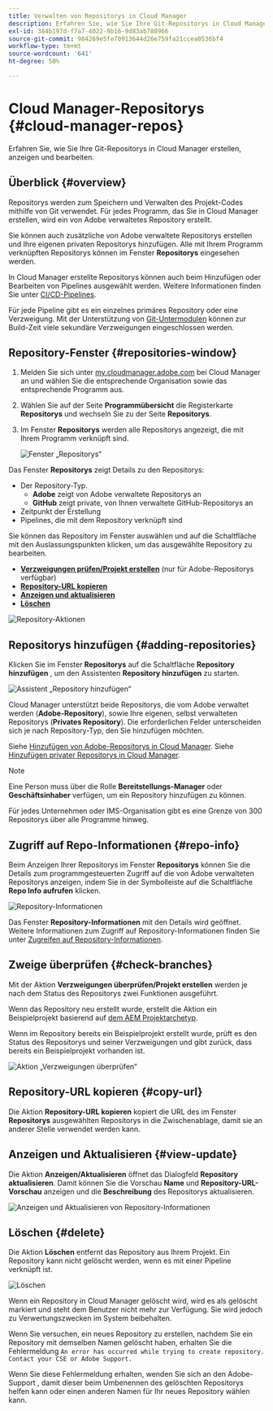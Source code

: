 ```yaml
---
title: Verwalten von Repositorys in Cloud Manager
description: Erfahren Sie, wie Sie Ihre Git-Repositorys in Cloud Manager erstellen, anzeigen und bearbeiten.
exl-id: 384b197d-f7a7-4022-9b16-9d83ab788966
source-git-commit: 984269e5fe70913644d26e759fa21ccea0536bf4
workflow-type: tm+mt
source-wordcount: '641'
ht-degree: 50%

---
```



# Cloud Manager-Repositorys {#cloud-manager-repos}

Erfahren Sie, wie Sie Ihre Git-Repositorys in Cloud Manager erstellen, anzeigen und bearbeiten.

## Überblick {#overview}

Repositorys werden zum Speichern und Verwalten des Projekt-Codes mithilfe von Git verwendet. Für jedes Programm, das Sie in Cloud Manager erstellen, wird ein von Adobe verwaltetes Repository erstellt.

Sie können auch zusätzliche von Adobe verwaltete Repositorys erstellen und Ihre eigenen privaten Repositorys hinzufügen. Alle mit Ihrem Programm verknüpften Repositorys können im Fenster **Repositorys** eingesehen werden.

In Cloud Manager erstellte Repositorys können auch beim Hinzufügen oder Bearbeiten von Pipelines ausgewählt werden. Weitere Informationen finden Sie unter [CI/CD-Pipelines](/help/overview/ci-cd-pipelines.md).

Für jede Pipeline gibt es ein einzelnes primäres Repository oder eine Verzweigung. Mit der Unterstützung von [Git-Untermodulen](git-submodules.md) können zur Build-Zeit viele sekundäre Verzweigungen eingeschlossen werden.

## Repository-Fenster {#repositories-window}

1. Melden Sie sich unter [my.cloudmanager.adobe.com](https://my.cloudmanager.adobe.com/) bei Cloud Manager an und wählen Sie die entsprechende Organisation sowie das entsprechende Programm aus.

1. Wählen Sie auf der Seite **Programmübersicht** die Registerkarte **Repositorys** und wechseln Sie zu der Seite **Repositorys**.

1. Im Fenster **Repositorys** werden alle Repositorys angezeigt, die mit Ihrem Programm verknüpft sind.

   ![Fenster „Repositorys“](assets/repositories.png)

Das Fenster **Repositorys** zeigt Details zu den Repositorys:

* Der Repository-Typ.
   * **Adobe** zeigt von Adobe verwaltete Repositorys an
   * **GitHub** zeigt private, von Ihnen verwaltete GitHub-Repositorys an
* Zeitpunkt der Erstellung
* Pipelines, die mit dem Repository verknüpft sind

Sie können das Repository im Fenster auswählen und auf die Schaltfläche mit den Auslassungspunkten klicken, um das ausgewählte Repository zu bearbeiten.

* **[Verzweigungen prüfen/Projekt erstellen](#check-branches)** (nur für Adobe-Repositorys verfügbar)
* **[Repository-URL kopieren](#copy-url)**
* **[Anzeigen und aktualisieren](#view-update)**
* **[Löschen](#delete)**

![Repository-Aktionen](assets/repository-actions.png)

## Repositorys hinzufügen {#adding-repositories}

Klicken Sie im Fenster **Repositorys** auf die Schaltfläche **Repository hinzufügen** , um den Assistenten **Repository hinzufügen** zu starten.

![Assistent „Repository hinzufügen“](assets/add-repository-wizard.png)

Cloud Manager unterstützt beide Repositorys, die vom Adobe verwaltet werden (**Adobe-Repository**), sowie Ihre eigenen, selbst verwalteten Repositorys (**Privates Repository**). Die erforderlichen Felder unterscheiden sich je nach Repository-Typ, den Sie hinzufügen möchten.

Siehe [Hinzufügen von Adobe-Repositorys in Cloud Manager](adobe-repositories.md).
Siehe [Hinzufügen privater Repositorys in Cloud Manager](private-repositories.md).

>[!NOTE]
>
>Eine Person muss über die Rolle **Bereitstellungs-Manager** oder **Geschäftsinhaber** verfügen, um ein Repository hinzufügen zu können.
>
>Für jedes Unternehmen oder IMS-Organisation gibt es eine Grenze von 300 Repositorys über alle Programme hinweg.

## Zugriff auf Repo-Informationen {#repo-info}

Beim Anzeigen Ihrer Repositorys im Fenster **Repositorys** können Sie die Details zum programmgesteuerten Zugriff auf die von Adobe verwalteten Repositorys anzeigen, indem Sie in der Symbolleiste auf die Schaltfläche **Repo Info aufrufen** klicken.

![Repository-Informationen](assets/access-repo-info.png)

Das Fenster **Repository-Informationen** mit den Details wird geöffnet. Weitere Informationen zum Zugriff auf Repository-Informationen finden Sie unter [Zugreifen auf Repository-Informationen](accessing-repositories.md).

## Zweige überprüfen {#check-branches}

Mit der Aktion **Verzweigungen überprüfen/Projekt erstellen** werden je nach dem Status des Repositorys zwei Funktionen ausgeführt.

Wenn das Repository neu erstellt wurde, erstellt die Aktion ein Beispielprojekt basierend auf [dem AEM Projektarchetyp](https://experienceleague.adobe.com/de/docs/experience-manager-core-components/using/developing/archetype/overview).

Wenn im Repository bereits ein Beispielprojekt erstellt wurde, prüft es den Status des Repositorys und seiner Verzweigungen und gibt zurück, dass bereits ein Beispielprojekt vorhanden ist.

![Aktion „Verzweigungen überprüfen“](assets/check-branches.png)

## Repository-URL kopieren {#copy-url}

Die Aktion **Repository-URL kopieren** kopiert die URL des im Fenster **Repositorys** ausgewählten Repositorys in die Zwischenablage, damit sie an anderer Stelle verwendet werden kann.

## Anzeigen und Aktualisieren {#view-update}

Die Aktion **Anzeigen/Aktualisieren** öffnet das Dialogfeld **Repository aktualisieren**. Damit können Sie die Vorschau **Name** und **Repository-URL-Vorschau** anzeigen und die **Beschreibung** des Repositorys aktualisieren.

![Anzeigen und Aktualisieren von Repository-Informationen](assets/update-repository.png)

## Löschen {#delete}

Die Aktion **Löschen** entfernt das Repository aus Ihrem Projekt. Ein Repository kann nicht gelöscht werden, wenn es mit einer Pipeline verknüpft ist.

![Löschen](assets/delete.png)

Wenn ein Repository in Cloud Manager gelöscht wird, wird es als gelöscht markiert und steht dem Benutzer nicht mehr zur Verfügung. Sie wird jedoch zu Verwertungszwecken im System beibehalten.

Wenn Sie versuchen, ein neues Repository zu erstellen, nachdem Sie ein Repository mit demselben Namen gelöscht haben, erhalten Sie die Fehlermeldung `An error has occurred while trying to create repository. Contact your CSE or Adobe Support.`

Wenn Sie diese Fehlermeldung erhalten, wenden Sie sich an den Adobe-Support , damit dieser beim Umbenennen des gelöschten Repositorys helfen kann oder einen anderen Namen für Ihr neues Repository wählen kann.
